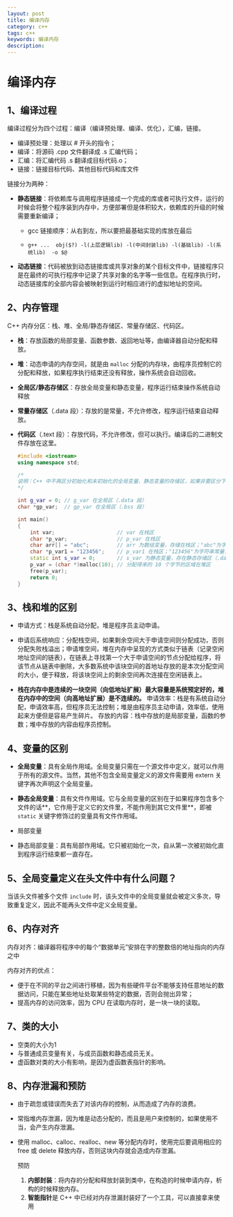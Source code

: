 ```yaml
---
layout: post
title: 编译内存
category: c++
tags: c++
keywords: 编译内存
description:
---
```


# 编译内存

## 1、编译过程

编译过程分为四个过程：编译（编译预处理、编译、优化），汇编，链接。

- 编译预处理：处理以 # 开头的指令；
- 编译：将源码 .cpp 文件翻译成 .s 汇编代码；
- 汇编：将汇编代码 .s 翻译成目标代码.o；
- 链接：链接目标代码、其他目标代码和库文件

链接分为两种：

- **静态链接**：将依赖库与调用程序链接成一个完成的库或者可执行文件，运行的时候会将整个程序装到内存中，方便部署但是体积较大，依赖库的升级的时候需要重新编译；

  - gcc 链接顺序：从右到左，所以要把最基础实现的库放在最后
  - ```shell
    g++ ...  obj($?) -l(上层逻辑lib) -l(中间封装lib) -l(基础lib) -l(系统lib)  -o $@
    ``` 

- **动态链接**：代码被放到动态链接库或共享对象的某个目标文件中，链接程序只是在最终的可执行程序中记录了共享对象的名字等一些信息。在程序执行时，动态链接库的全部内容会被映射到运行时相应进行的虚拟地址的空间。


## 2、内存管理

C++ 内存分区：栈、堆、全局/静态存储区、常量存储区、代码区。

- **栈**：存放函数的局部变量、函数参数、返回地址等，由编译器自动分配和释放。

- **堆**：动态申请的内存空间，就是由 `malloc` 分配的内存块，由程序员控制它的分配和释放，如果程序执行结束还没有释放，操作系统会自动回收。

- **全局区/静态存储区**：存放全局变量和静态变量，程序运行结束操作系统自动释放

- **常量存储区**（.data 段）：存放的是常量，不允许修改，程序运行结束自动释放。

- **代码区**（.text 段）：存放代码，不允许修改，但可以执行。编译后的二进制文件存放在这里。

  ```c++
  #include <iostream>
  using namespace std;
  
  /*
  说明：C++ 中不再区分初始化和未初始化的全局变量、静态变量的存储区，如果非要区分下述程序标注在了括号中
  */
  
  int g_var = 0; // g_var 在全局区（.data 段）
  char *gp_var;  // gp_var 在全局区（.bss 段）
  
  int main()
  {
      int var;                    // var 在栈区
      char *p_var;                // p_var 在栈区
      char arr[] = "abc";         // arr 为数组变量，存储在栈区；"abc"为字符串常量，存储在常量区
      char *p_var1 = "123456";    // p_var1 在栈区；"123456"为字符串常量，存储在常量区
      static int s_var = 0;       // s_var 为静态变量，存在静态存储区（.data 段）
      p_var = (char *)malloc(10); // 分配得来的 10 个字节的区域在堆区
      free(p_var);
      return 0;
  }
  ```

## 3、栈和堆的区别

  - 申请方式：栈是系统自动分配，堆是程序员主动申请。

  - 申请后系统响应：分配栈空间，如果剩余空间大于申请空间则分配成功，否则分配失败栈溢出；申请堆空间，堆在内存中呈现的方式类似于链表（记录空闲地址空间的链表），在链表上寻找第一个大于申请空间的节点分配给程序，将该节点从链表中删除，大多数系统中该块空间的首地址存放的是本次分配空间的大小，便于释放，将该块空间上的剩余空间再次连接在空闲链表上。

  - **栈在内存中是连续的一块空间（向低地址扩展）最大容量是系统预定好的，堆在内存中的空间（向高地址扩展）是不连续的。**
    申请效率：栈是有系统自动分配，申请效率高，但程序员无法控制；堆是由程序员主动申请，效率低，使用起来方便但是容易产生碎片。
    存放的内容：栈中存放的是局部变量，函数的参数；堆中存放的内容由程序员控制。

    

## 4、变量的区别

  - **全局变量**：具有全局作用域。全局变量只需在一个源文件中定义，就可以作用于所有的源文件。当然，其他不包含全局变量定义的源文件需要用 extern 关键字再次声明这个全局变量。

  - **静态全局变量**：具有文件作用域。它与全局变量的区别在于如果程序包含多个文件的话**，它作用于定义它的文件里，不能作用到其它文件里**，即被 `static` 关键字修饰过的变量具有文件作用域。

  - 局部变量

  - 静态局部变量：具有局部作用域。它只被初始化一次，自从第一次被初始化直到程序运行结束都一直存在。

    

## 5、全局变量定义在头文件中有什么问题？

  当该头文件被多个文件 `include` 时，该头文件中的全局变量就会被定义多次，导致重复定义，因此不能再头文件中定义全局变量。

  

## 6、内存对齐

  内存对齐：编译器将程序中的每个“数据单元”安排在字的整数倍的地址指向的内存之中

  内存对齐的优点：

  - 便于在不同的平台之间进行移植，因为有些硬件平台不能够支持任意地址的数据访问，只能在某些地址处取某些特定的数据，否则会抛出异常；
  - 提高内存的访问效率，因为 CPU 在读取内存时，是一块一块的读取。

  

## 7、类的大小

- 空类的大小为1
- 与普通成员变量有关，与成员函数和静态成员无关。
- 虚函数对类的大小有影响，是因为虚函数表指针的影响。



## 8、内存泄漏和预防

- 由于疏忽或错误而失去了对该内存的控制，从而造成了内存的浪费。

- 常指堆内存泄漏，因为堆是动态分配的，而且是用户来控制的，如果使用不当，会产生内存泄漏。

- 使用 malloc、calloc、realloc、new 等分配内存时，使用完后要调用相应的 free 或 delete 释放内存，否则这块内存就会造成内存泄漏。

  

  预防

  1. **内部封装**：将内存的分配和释放封装到类中，在构造的时候申请内存，析构的时候释放内存。
  2. **智能指针**是 C++ 中已经对内存泄漏封装好了一个工具，可以直接拿来使用